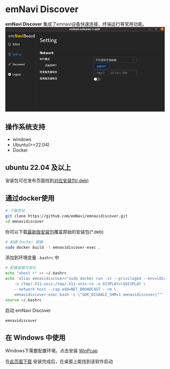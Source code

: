 # emNavi Discover
**emNavi Discover** 集成了emnavi设备快速连接、终端运行等常用功能。
![](./index.jpg)

## 操作系统支持
- windows
- Ubuntu(>=22.04)
- Docker
  
## ubuntu 22.04 及以上
安装包可在发布页面找到[对应安装包(.deb)](https://github.com/emNavi/emnavidiscover/releases)

## 通过docker使用

```bash
# 下载项目
git clone https://github.com/emNavi/emnavidiscover.git
cd emnavidiscover
```
你可以下载[最新版安装包](https://github.com/emNavi/emnavidiscover/releases)覆盖原始的安装包(*.deb)
```bash
# 构建 Docker 镜像
sudo docker build -t emnavidiscover-exec .
```

<!-- 
# 构建 Docker 容器
sudo docker run -it --privileged --env=LOCAL_USER_ID="$(id -u)" -v /tmp/.X11-unix:/tmp/.X11-unix:ro -e DISPLAY=$DISPLAY --network host --cap-add=NET_BROADCAST --rm emnavidiscover-exec bash -c "GDK_DISABLE_SHM=1 emnavidiscover"
 -->
 
添加到环境变量 `.bashrc` 中
```bash
# 配置桌面可视化
echo "xhost +" >> ~/.bashrc
echo 'alias emnavidiscover="sudo docker run -it --privileged --env=LOCAL_USER_ID=\"\$(id -u)\" \
    -v /tmp/.X11-unix:/tmp/.X11-unix:ro -e DISPLAY=\$DISPLAY \
    --network host --cap-add=NET_BROADCAST --rm \
    emnavidiscover-exec bash -c \"GDK_DISABLE_SHM=1 emnavidiscover\""' >> ~/.bashrc
source ~/.bashrc
```
启动 emNavi Discover
```bash
emnavidiscover
```

## 在 Windows 中使用
Windows下需要配置环境，点击安装 [ WinPcap](https://emnavi-doc-img.oss-cn-beijing.aliyuncs.com/emnavi_video/intro/WinPcap_4_1_3.exe)

<!-- 点击安装 [emnavidiscover](https://emnavi-doc-img.oss-cn-beijing.aliyuncs.com/emnavi_video/intro/Discover_0.1.0_x64-setup.exe) -->

在[此页面下载](https://github.com/emNavi/emnavidiscover/releases)
安装完成后，在桌面上能找到该软件启动
